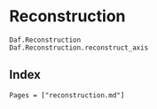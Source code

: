 # Reconstruction

```@docs
Daf.Reconstruction
Daf.Reconstruction.reconstruct_axis
```

## Index

```@index
Pages = ["reconstruction.md"]
```
